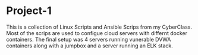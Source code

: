 # Project-1
This is a collection of Linux Scripts and Ansible Scrips from my CyberClass. Most of the scrips are used to configue cloud servers with differnt docker containers. The final setup was 4 servers running vunerable DVWA containers along with a jumpbox and a server running an ELK stack.
